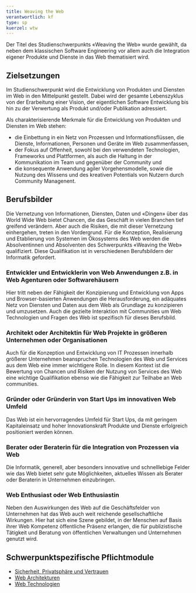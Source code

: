 ```yaml
---
title: Weaving the Web
verantwortlich: kf
type: sp
kuerzel: wtw
---
```


Der Titel des Studienschwerpunkts «Weaving the Web» wurde gewählt, da neben dem klassischen Software Engineering vor allem auch die Integration eigener Produkte und Dienste in das Web thematisiert wird.

## Zielsetzungen

Im Studienschwerpunkt wird die Entwicklung von Produkten und Diensten im Web in den Mittelpunkt gestellt. Dabei wird der gesamte Lebenszyklus von der Erarbeitung einer Vision, der eigentlichen Software Entwicklung bis hin zu der Verwertung als Produkt und/oder Publikation adressiert. 

Als charakterisierende Merkmale für die Entwicklung von Produkten und Diensten im Web stehen:
- die Einbettung in ein Netz von Prozessen und Informationsflüssen, die Dienste, Informationen, Personen und Geräte im Web zusammenfassen,
- der Fokus auf Offenheit, sowohl bei den verwendeten Technologien, Frameworks und Plattformen, als auch die Haltung in der Kommunikation im Team und gegenüber der Community und
- die konsequente Anwendung agiler Vorgehensmodelle, sowie die Nutzung des Wissens und des kreativen Potentials von Nutzern durch Community Managenent. 

## Berufsbilder

Die Vernetzung von Informationen, Diensten, Daten und «Dingen» über das World Wide Web bietet Chancen, die das Geschäft in vielen Branchen tief greifend verändern. Aber auch die Risiken, die mit dieser Vernetzung einhergehen, treten in den Vordergrund. Für die Konzeption, Realisierung und Etablierung von Systemen im Ökosystems des Web werden die Absolventinnen und Absolventen des Schwerpunkts «Weaving the Web» qualifiziert. Diese Qualifikation ist in verschiedenen Berufsbildern der Informatik gefordert.


### Entwickler und Entwicklerin von Web Anwendungen z.B. in Web Agenturen oder Softwarehäusern

Hier tritt neben der Fähigkeit der Konzipierung und Entwicklung von Apps und Browser-basierten Anwendungen die Herausforderung, ein adäquates Netz von Diensten und Daten aus dem Web als Grundlage zu konzipieren und umzusetzen. Auch die gezielte Interaktion mit Communities um Web Technologien und Fragen des Web ist spezifisch für dieses Berufsbild.

### Architekt oder Architektin für Web Projekte in größeren Unternehmen oder Organisationen

Auch für die Konzeption und Entwicklung von IT Prozessen innerhalb größerer Unternehmen beanspruchen Technologien des Web und Services aus dem Web eine immer wichtigere Rolle. In diesem Kontext ist die Bewertung von Chancen und Risiken der Nutzung von Services des Web eine wichtige Qualifikation ebenso wie die Fähigkeit zur Teilhabe an Web communities.   

### Gründer oder Gründerin von Start Ups im innovativen Web Umfeld

Das Web ist ein hervorragendes Umfeld für Start Ups, da mit geringem Kapitaleinsatz und hoher Innovationskraft Produkte und Dienste erfolgreich positioniert werden können.

### Berater oder Beraterin für die Integration von Prozessen via Web

Die Informatik, generell, aber besonders innovative und schnelllebige Felder wie das Web bietet sehr gute Möglichkeiten, aktuelles Wissen als Berater oder Beraterin in Unternehmen einzubringen. 

### Web Enthusiast oder Web Enthusiastin

Neben den Auswirkungen des Web auf die Geschäftsfelder von Unternehmen hat das Web auch weit reichende gesellschaftliche Wirkungen. Hier hat sich eine Szene gebildet, in der Menschen auf Basis ihrer Web Kompetenz öffentliche Präsenz erlangen, die für publizistische Tätigkeit und Beratung von öffentlichen Verwaltungen und Unternehmen genutzt wird. 

## Schwerpunktspezifische Pflichtmodule
- [Sicherheit, Privatsphäre und Vertrauen](/mi-2017/modulbeschreibungen-master/MA_WTW_Modul_IT-Sicherheit)
- [Web Architekturen](/mi-2017/modulbeschreibungen-master/MA_WTW_Modul_Web-Architekturen) 
- [Web Technologien](/mi-2017/modulbeschreibungen-master/MA_WTW_Modul_Web-Technologien)
